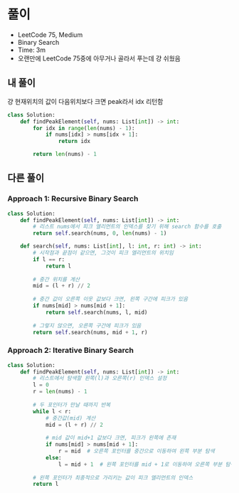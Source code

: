 # 풀이
- LeetCode 75, Medium
- Binary Search
- Time: 3m
- 오랜만에 LeetCode 75중에 아무거나 골라서 푸는데 걍 쉬웠음 

## 내 풀이
걍 현재위치의 값이 다음위치보다 크면 peak라서 idx 리턴함
```py
class Solution:
    def findPeakElement(self, nums: List[int]) -> int:
        for idx in range(len(nums) - 1):
            if nums[idx] > nums[idx + 1]:
                return idx

        return len(nums) - 1
```

## 다른 풀이
### Approach 1: Recursive Binary Search
```py
class Solution:
    def findPeakElement(self, nums: List[int]) -> int:
        # 리스트 nums에서 피크 엘리먼트의 인덱스를 찾기 위해 search 함수를 호출
        return self.search(nums, 0, len(nums) - 1)

    def search(self, nums: List[int], l: int, r: int) -> int:
        # 시작점과 끝점이 같으면, 그것이 피크 엘리먼트의 위치임
        if l == r:
            return l
        
        # 중간 위치를 계산
        mid = (l + r) // 2
        
        # 중간 값이 오른쪽 이웃 값보다 크면, 왼쪽 구간에 피크가 있음
        if nums[mid] > nums[mid + 1]:
            return self.search(nums, l, mid)
        
        # 그렇지 않으면, 오른쪽 구간에 피크가 있음
        return self.search(nums, mid + 1, r)

```

### Approach 2: Iterative Binary Search
```py
class Solution:
    def findPeakElement(self, nums: List[int]) -> int:
        # 리스트에서 탐색할 왼쪽(l)과 오른쪽(r) 인덱스 설정
        l = 0
        r = len(nums) - 1
        
        # 두 포인터가 만날 때까지 반복
        while l < r:
            # 중간값(mid) 계산
            mid = (l + r) // 2
            
            # mid 값이 mid+1 값보다 크면, 피크가 왼쪽에 존재
            if nums[mid] > nums[mid + 1]:
                r = mid  # 오른쪽 포인터를 중간으로 이동하여 왼쪽 부분 탐색
            else:
                l = mid + 1  # 왼쪽 포인터를 mid + 1로 이동하여 오른쪽 부분 탐색
        
        # 왼쪽 포인터가 최종적으로 가리키는 값이 피크 엘리먼트의 인덱스
        return l
```